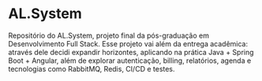 # AL.System
Repositório do AL.System, projeto final da pós-graduação em Desenvolvimento Full Stack. Esse projeto vai além da entrega acadêmica: através dele decidi expandir horizontes, aplicando na prática Java + Spring Boot + Angular, além de explorar autenticação, billing, relatórios, agenda e tecnologias como RabbitMQ, Redis, CI/CD e testes.
